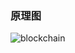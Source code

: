 ### 原理图
![blockchain](https://user-gold-cdn.xitu.io/2018/3/23/16251a633280d5e8?imageView2/1/w/1304/h/734/q/85/format/webp/interlace/1)